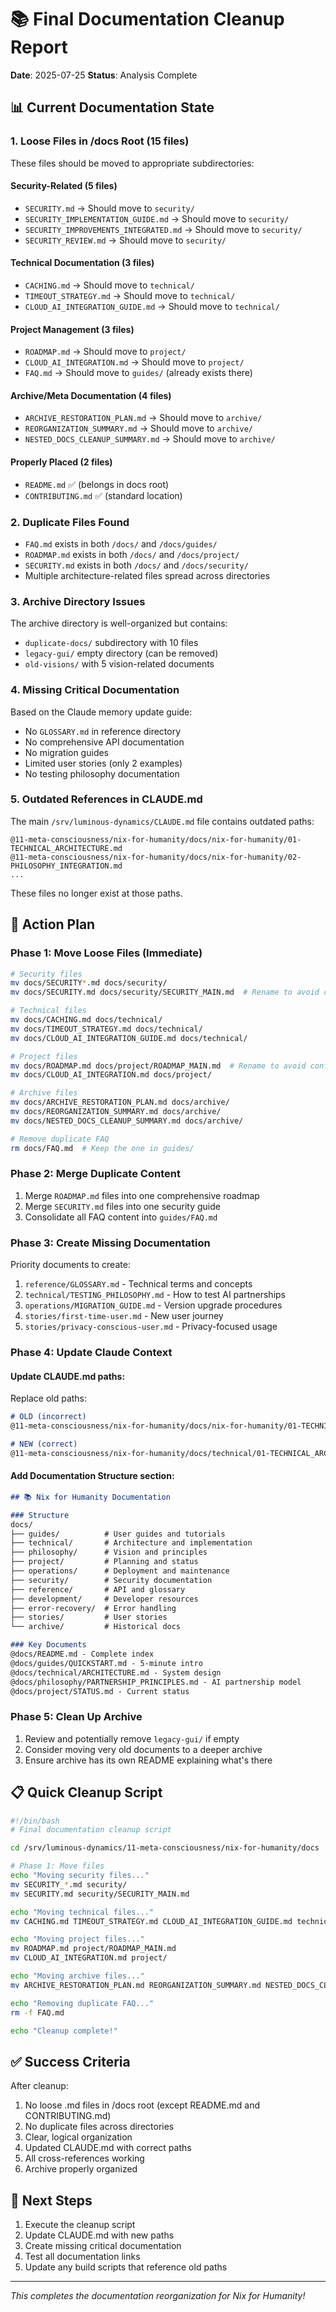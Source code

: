 # 📚 Final Documentation Cleanup Report

**Date**: 2025-07-25
**Status**: Analysis Complete

## 📊 Current Documentation State

### 1. Loose Files in /docs Root (15 files)
These files should be moved to appropriate subdirectories:

#### Security-Related (5 files)
- `SECURITY.md` → Should move to `security/`
- `SECURITY_IMPLEMENTATION_GUIDE.md` → Should move to `security/`
- `SECURITY_IMPROVEMENTS_INTEGRATED.md` → Should move to `security/`
- `SECURITY_REVIEW.md` → Should move to `security/`

#### Technical Documentation (3 files)
- `CACHING.md` → Should move to `technical/`
- `TIMEOUT_STRATEGY.md` → Should move to `technical/`
- `CLOUD_AI_INTEGRATION_GUIDE.md` → Should move to `technical/`

#### Project Management (3 files)
- `ROADMAP.md` → Should move to `project/`
- `CLOUD_AI_INTEGRATION.md` → Should move to `project/`
- `FAQ.md` → Should move to `guides/` (already exists there)

#### Archive/Meta Documentation (4 files)
- `ARCHIVE_RESTORATION_PLAN.md` → Should move to `archive/`
- `REORGANIZATION_SUMMARY.md` → Should move to `archive/`
- `NESTED_DOCS_CLEANUP_SUMMARY.md` → Should move to `archive/`

#### Properly Placed (2 files)
- `README.md` ✅ (belongs in docs root)
- `CONTRIBUTING.md` ✅ (standard location)

### 2. Duplicate Files Found
- `FAQ.md` exists in both `/docs/` and `/docs/guides/`
- `ROADMAP.md` exists in both `/docs/` and `/docs/project/`
- `SECURITY.md` exists in both `/docs/` and `/docs/security/`
- Multiple architecture-related files spread across directories

### 3. Archive Directory Issues
The archive directory is well-organized but contains:
- `duplicate-docs/` subdirectory with 10 files
- `legacy-gui/` empty directory (can be removed)
- `old-visions/` with 5 vision-related documents

### 4. Missing Critical Documentation
Based on the Claude memory update guide:
- No `GLOSSARY.md` in reference directory
- No comprehensive API documentation
- No migration guides
- Limited user stories (only 2 examples)
- No testing philosophy documentation

### 5. Outdated References in CLAUDE.md
The main `/srv/luminous-dynamics/CLAUDE.md` file contains outdated paths:
```
@11-meta-consciousness/nix-for-humanity/docs/nix-for-humanity/01-TECHNICAL_ARCHITECTURE.md
@11-meta-consciousness/nix-for-humanity/docs/nix-for-humanity/02-PHILOSOPHY_INTEGRATION.md
...
```
These files no longer exist at those paths.

## 🎯 Action Plan

### Phase 1: Move Loose Files (Immediate)
```bash
# Security files
mv docs/SECURITY*.md docs/security/
mv docs/SECURITY.md docs/security/SECURITY_MAIN.md  # Rename to avoid conflict

# Technical files
mv docs/CACHING.md docs/technical/
mv docs/TIMEOUT_STRATEGY.md docs/technical/
mv docs/CLOUD_AI_INTEGRATION_GUIDE.md docs/technical/

# Project files
mv docs/ROADMAP.md docs/project/ROADMAP_MAIN.md  # Rename to avoid conflict
mv docs/CLOUD_AI_INTEGRATION.md docs/project/

# Archive files
mv docs/ARCHIVE_RESTORATION_PLAN.md docs/archive/
mv docs/REORGANIZATION_SUMMARY.md docs/archive/
mv docs/NESTED_DOCS_CLEANUP_SUMMARY.md docs/archive/

# Remove duplicate FAQ
rm docs/FAQ.md  # Keep the one in guides/
```

### Phase 2: Merge Duplicate Content
1. Merge `ROADMAP.md` files into one comprehensive roadmap
2. Merge `SECURITY.md` files into one security guide
3. Consolidate all FAQ content into `guides/FAQ.md`

### Phase 3: Create Missing Documentation
Priority documents to create:
1. `reference/GLOSSARY.md` - Technical terms and concepts
2. `technical/TESTING_PHILOSOPHY.md` - How to test AI partnerships
3. `operations/MIGRATION_GUIDE.md` - Version upgrade procedures
4. `stories/first-time-user.md` - New user journey
5. `stories/privacy-conscious-user.md` - Privacy-focused usage

### Phase 4: Update Claude Context

#### Update CLAUDE.md paths:
Replace old paths:
```markdown
# OLD (incorrect)
@11-meta-consciousness/nix-for-humanity/docs/nix-for-humanity/01-TECHNICAL_ARCHITECTURE.md

# NEW (correct)
@11-meta-consciousness/nix-for-humanity/docs/technical/01-TECHNICAL_ARCHITECTURE.md
```

#### Add Documentation Structure section:
```markdown
## 📚 Nix for Humanity Documentation

### Structure
docs/
├── guides/          # User guides and tutorials
├── technical/       # Architecture and implementation
├── philosophy/      # Vision and principles
├── project/         # Planning and status
├── operations/      # Deployment and maintenance
├── security/        # Security documentation
├── reference/       # API and glossary
├── development/     # Developer resources
├── error-recovery/  # Error handling
├── stories/         # User stories
└── archive/         # Historical docs

### Key Documents
@docs/README.md - Complete index
@docs/guides/QUICKSTART.md - 5-minute intro
@docs/technical/ARCHITECTURE.md - System design
@docs/philosophy/PARTNERSHIP_PRINCIPLES.md - AI partnership model
@docs/project/STATUS.md - Current status
```

### Phase 5: Clean Up Archive
1. Review and potentially remove `legacy-gui/` if empty
2. Consider moving very old documents to a deeper archive
3. Ensure archive has its own README explaining what's there

## 📋 Quick Cleanup Script

```bash
#!/bin/bash
# Final documentation cleanup script

cd /srv/luminous-dynamics/11-meta-consciousness/nix-for-humanity/docs

# Phase 1: Move files
echo "Moving security files..."
mv SECURITY_*.md security/
mv SECURITY.md security/SECURITY_MAIN.md

echo "Moving technical files..."
mv CACHING.md TIMEOUT_STRATEGY.md CLOUD_AI_INTEGRATION_GUIDE.md technical/

echo "Moving project files..."
mv ROADMAP.md project/ROADMAP_MAIN.md
mv CLOUD_AI_INTEGRATION.md project/

echo "Moving archive files..."
mv ARCHIVE_RESTORATION_PLAN.md REORGANIZATION_SUMMARY.md NESTED_DOCS_CLEANUP_SUMMARY.md archive/

echo "Removing duplicate FAQ..."
rm -f FAQ.md

echo "Cleanup complete!"
```

## ✅ Success Criteria

After cleanup:
1. No loose .md files in /docs root (except README.md and CONTRIBUTING.md)
2. No duplicate files across directories
3. Clear, logical organization
4. Updated CLAUDE.md with correct paths
5. All cross-references working
6. Archive properly organized

## 🚀 Next Steps

1. Execute the cleanup script
2. Update CLAUDE.md with new paths
3. Create missing critical documentation
4. Test all documentation links
5. Update any build scripts that reference old paths

---

*This completes the documentation reorganization for Nix for Humanity!*